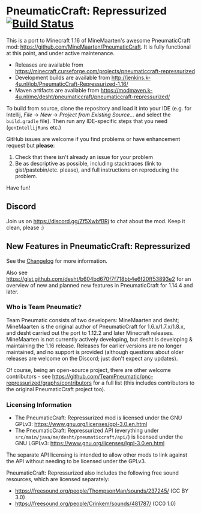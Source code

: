 # PneumaticCraft: Repressurized [![Build Status](https://jenkins.k-4u.nl/job/PneumaticCraft-Repressurized/badge/icon?style=plastic)](https://jenkins.k-4u.nl/job/PneumaticCraft-Repressurized)

This is a port to Minecraft 1.16 of MineMaarten's awesome PneumaticCraft mod: https://github.com/MineMaarten/PneumaticCraft.  It is fully functional at this point, and under active maintenance.

* Releases are available from https://minecraft.curseforge.com/projects/pneumaticcraft-repressurized
* Development builds are available from http://jenkins.k-4u.nl/job/PneumaticCraft-Repressurized-1.16/
* Maven artifacts are available from https://modmaven.k-4u.nl/me/desht/pneumaticcraft/pneumaticcraft-repressurized/

To build from source, clone the repository and load it into your IDE (e.g. for Intellij, *File* -> *New* -> *Project from Existing Source...* and select the `build.gradle` file). Then run any IDE-specific steps that you need (``genIntellijRuns`` etc.)

GitHub issues are welcome if you find problems or have enhancement request but **please**:
1. Check that there isn't already an issue for your problem
1. Be as descriptive as possible, including stacktraces (link to gist/pastebin/etc. please), and full instructions on reproducing the problem.

Have fun!

## Discord

Join us on https://discord.gg/Zf5XwbfBRj to chat about the mod.  Keep it clean, please :)

## New Features in PneumaticCraft: Repressurized

See the [Changelog](https://github.com/TeamPneumatic/pnc-repressurized/blob/1.16.4/Changelog.md) for more information.

Also see https://gist.github.com/desht/b604bd670f7f718bb4e6f20ff53893e2 for an overview of new and planned new features in PneumaticCraft for 1.14.4 and later.

### Who is Team Pneumatic?

Team Pneumatic consists of two developers: MineMaarten and desht; MineMaarten is the original author of PneumaticCraft for 1.6.x/1.7.x/1.8.x, and desht carried out the port to 1.12.2 and later Minecraft releases.  MineMaarten is not currently actively developing, but desht is developing & maintaining the 1.16 release.  Releases for earlier versions are no longer maintained, and no support is provided (although questions about older releases are welcome on the Discord; just don't expect any updates).

Of course, being an open-source project, there are other welcome contributors - see https://github.com/TeamPneumatic/pnc-repressurized/graphs/contributors for a full list (this includes contributors to the original PneumaticCraft project too).

### Licensing Information

* The PneumaticCraft: Repressurized mod is licensed under the GNU GPLv3: https://www.gnu.org/licenses/gpl-3.0.en.html
* The PneumaticCraft: Repressurized API (everything under `src/main/java/me/desht/pneumaticcraft/api/`) is licensed under the GNU LGPLv3: https://www.gnu.org/licenses/lgpl-3.0.en.html

The separate API licensing is intended to allow other mods to link against the API without needing to be licensed under the GPLv3.

PneumaticCraft: Repressurized also includes the following free sound resources, which are licensed separately:
* https://freesound.org/people/ThompsonMan/sounds/237245/ (CC BY 3.0)
* https://freesound.org/people/Crinkem/sounds/481787/ (CC0 1.0)

